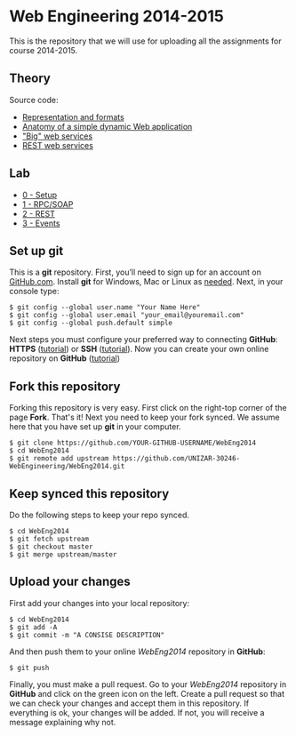 # Web Engineering 2014-2015
This is the repository that we will use for  uploading all the assignments for course 2014-2015.

## Theory

Source code:
* [Representation and formats](formats)
* [Anatomy of a simple dynamic Web application](servlets)
* ["Big" web services](bigws)
* [REST web services](rest)

## Lab
* [0 - Setup](labs/setup.md)
* [1 - RPC/SOAP](labs/soap.md)
* [2 - REST](labs/rest.md)
* [3 - Events](labs/events.md)

## Set up git
This is a __git__ repository. First, you’ll need to sign up for an account on [GitHub.com](https://github.com). Install __git__ for Windows, Mac or Linux as [needed](http://git-scm.com/downloads). 
Next, in your console type:
```
$ git config --global user.name "Your Name Here"
$ git config --global user.email "your_email@youremail.com"
$ git config --global push.default simple
```
Next steps you must configure your preferred way to connecting __GitHub__: __HTTPS__ ([tutorial](https://help.github.com/articles/caching-your-github-password-in-git)) or __SSH__ ([tutorial](https://help.github.com/articles/generating-ssh-keys)).
Now you can create your own online repository on __GitHub__ ([tutorial](https://help.github.com/articles/create-a-repo))
## Fork this repository
Forking this repository is very easy. First click on the right-top corner of the page __Fork__. That's it!
Next you need to keep your fork synced. We assume here that you have set up __git__ in your computer.
```
$ git clone https://github.com/YOUR-GITHUB-USERNAME/WebEng2014
$ cd WebEng2014
$ git remote add upstream https://github.com/UNIZAR-30246-WebEngineering/WebEng2014.git
```
## Keep synced this repository
Do the following steps to keep your repo synced.
```
$ cd WebEng2014
$ git fetch upstream
$ git checkout master
$ git merge upstream/master
```
## Upload your changes
First add your changes into your local repository:
```
$ cd WebEng2014
$ git add -A
$ git commit -m "A CONSISE DESCRIPTION"
```
And then push them to your online _WebEng2014_ repository in __GitHub__:
```
$ git push
```
Finally, you must make a pull request. Go to your _WebEng2014_ repository in __GitHub__ and click on the green icon on the left. Create a pull request so that we can check your changes and accept them in this repository. If everything is ok, your changes will be added. If not, you will receive a message explaining why not.
